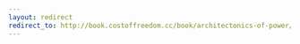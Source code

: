 ```yaml
---
layout: redirect
redirect_to: http://book.costoffreedom.cc/book/architectonics-of-power/time-to-wake-up.html
---
```

